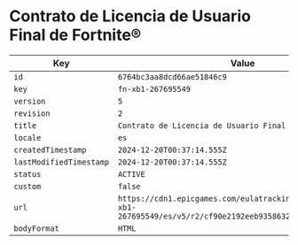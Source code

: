 # Contrato de Licencia de Usuario Final de Fortnite®

| Key | Value |
| --- | ----- |
| `id` | `6764bc3aa8dcd66ae51846c9` |
| `key` | `fn-xb1-267695549` |
| `version` | `5` |
| `revision` | `2` |
| `title` | `Contrato de Licencia de Usuario Final de Fortnite®` |
| `locale` | `es` |
| `createdTimestamp` | `2024-12-20T00:37:14.555Z` |
| `lastModifiedTimestamp` | `2024-12-20T00:37:14.555Z` |
| `status` | `ACTIVE` |
| `custom` | `false` |
| `url` | `https://cdn1.epicgames.com/eulatracking-download/fn-xb1-267695549/es/v5/r2/cf90e2192eeb9358632386324cc40ddb.pdf` |
| `bodyFormat` | `HTML` |
